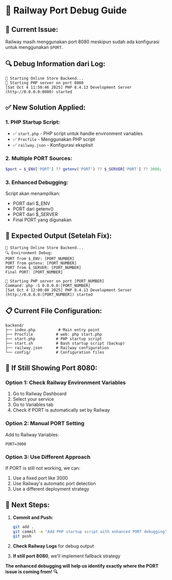 # 🔧 Railway Port Debug Guide

## 🚨 **Current Issue:**
Railway masih menggunakan port 8080 meskipun sudah ada konfigurasi untuk menggunakan `$PORT`.

## 🔍 **Debug Information dari Log:**
```
🚀 Starting Online Store Backend...
📡 Starting PHP server on port 8080
[Sat Oct 4 11:50:46 2025] PHP 8.4.13 Development Server (http://0.0.0.0:8080) started
```

## ✅ **New Solution Applied:**

### 1. **PHP Startup Script:**
- ✅ `start.php` - PHP script untuk handle environment variables
- ✅ `Procfile` - Menggunakan PHP script
- ✅ `railway.json` - Konfigurasi eksplisit

### 2. **Multiple PORT Sources:**
```php
$port = $_ENV['PORT'] ?? getenv('PORT') ?? $_SERVER['PORT'] ?? 3000;
```

### 3. **Enhanced Debugging:**
Script akan menampilkan:
- PORT dari $_ENV
- PORT dari getenv()
- PORT dari $_SERVER
- Final PORT yang digunakan

## 🚀 **Expected Output (Setelah Fix):**

```
🚀 Starting Online Store Backend...
🔍 Environment Debug:
PORT from $_ENV: [PORT_NUMBER]
PORT from getenv: [PORT_NUMBER]
PORT from $_SERVER: [PORT_NUMBER]
Final PORT: [PORT_NUMBER]

📡 Starting PHP server on port [PORT_NUMBER]
Command: php -S 0.0.0.0:[PORT_NUMBER]
[Sat Oct 4 12:00:00 2025] PHP 8.4.13 Development Server (http://0.0.0.0:[PORT_NUMBER]) started
```

## 📋 **Current File Configuration:**

```
backend/
├── index.php          # Main entry point
├── Procfile          # web: php start.php
├── start.php         # PHP startup script
├── start.sh          # Bash startup script (backup)
├── railway.json      # Railway configuration
└── config/           # Configuration files
```

## 🔧 **If Still Showing Port 8080:**

### Option 1: Check Railway Environment Variables
1. Go to Railway Dashboard
2. Select your service
3. Go to Variables tab
4. Check if PORT is automatically set by Railway

### Option 2: Manual PORT Setting
Add to Railway Variables:
```
PORT=3000
```

### Option 3: Use Different Approach
If PORT is still not working, we can:
1. Use a fixed port like 3000
2. Use Railway's automatic port detection
3. Use a different deployment strategy

## 🎯 **Next Steps:**

1. **Commit and Push:**
   ```bash
   git add .
   git commit -m "Add PHP startup script with enhanced PORT debugging"
   git push
   ```

2. **Check Railway Logs** for debug output

3. **If still port 8080**, we'll implement fallback strategy

**The enhanced debugging will help us identify exactly where the PORT issue is coming from! 🔍**
